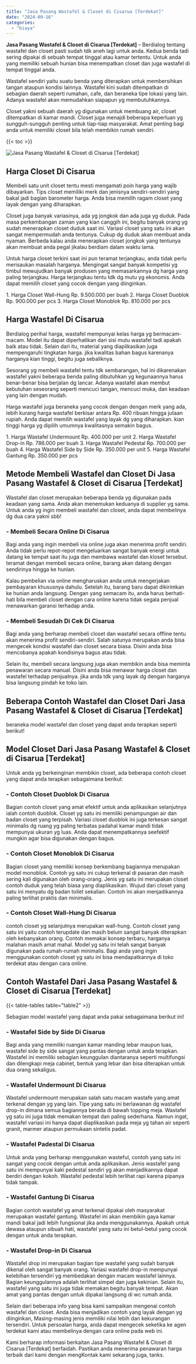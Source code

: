 ```yaml
---
title: "Jasa Pasang Wastafel & Closet di Cisarua [Terdekat]"
date: "2024-09-16"
categories: 
  - "biaya"
---
```


**Jasa Pasang Wastafel & Closet di Cisarua \[Terdekat\]** – Berdialog tentang wastafel dan closet pasti sudah tdk aneh lagi untuk anda. Kedua benda tadi sering dipakai di sebuah tempat tinggal atau kamar tertentu. Untuk anda yang memiliki sebuah hunian bisa menempatkan closet dan juga wastafel di tempat tinggal anda.

Wastafel sendiri yaitu suatu benda yang diterapkan untuk membersihkan tangan ataupun kondisi lainnya. Wastafel kini sudah ditempatkan di sebagian daerah seperti rumahan, cafe, dan beraneka tipe lokasi yang lain. Adanya wastafel akan memudahkan siapapun yg membutuhkannya.

Closet yakni sebuah daerah yg digunakan untuk membuang air, closet ditempatkan di kamar mandi. Closet juga menajdi beberapa keperluan yg sungguh-sungguh penting untuk tiap-tiap masyarakat. Amat penting bagi anda untuk memiliki closet bila telah membikin rumah sendiri.

{{< toc >}}

![Jasa Pasang Wastafel & Closet di Cisarua [Terdekat]](/images/wastafel-closet-murah02.png)

## Harga Closet Di Cisarua

Membeli satu unit closet tentu mesti mengamati poin harga yang wajib dibayarkan. Tips closet memiliki merk dan jenisnya sendiri-sendiri yang bakal jadi bagian barometer harga. Anda bisa memilih ragam closet yang layak dengan yang diharapkan.

Closet juga banyak variasinya, ada yg jongkok dan ada juga yg duduk. Pada masa perkembangan zaman yang kian canggih ini, begitu banyak orang yg sudah menerapkan closet duduk saat ini. Variasi closet yang satu ini akan sangat mempermudah anda tentunya. Cukup dg duduk akan membuat anda nyaman. Berbeda kalau anda menerapkan closet jongkok yang tentunya akan membuat anda pegal jikalau berdiam dalam waktu lama.

Untuk harga closet terkini saat ini pun teramat terjangkau, anda tidak perlu merisaukan masalah harganya. Mengingat sangat banyak kompetisi yg timbul mewujudkan banyak produsen yang memasarkannya dg harga yang paling terjangkau. Harga terjangkau tentu tdk dg mutu yg ekonomis. Anda dapat memilih closet yang cocok dengan yang diinginkan.

1\. Harga Closet Wall-Hung Rp. 9.500.000 per buah 2. Harga Closet Duoblok Rp. 900.000 per pcs 3. Harga Closet Monoblok Rp. 810.000 per pcs

## Harga Wastafel Di Cisarua

Berdialog perihal harga, wastafel mempunyai kelas harga yg bermacam-macam. Model itu dapat diperhatikan dari sisi mutu wastafel tadi apakah baik atau tidak. Selain dari itu, material yang diaplikasikan juga mempengaruhi tingkatan harga. jika kwalitas bahan bagus karenanya harganya kian tinggi, begitu juga sebaliknya.

Sesorang yg membeli wastafel tentu tdk sembarangan, hal ini dikarenakan wastafel yakni beberapa benda paling dibutuhkan yg kegunaannya harus benar-benar bisa berjalan dg lancar. Adanya wastafel akan membut kebutuhan seseorang seperti mencuci tangan, mencuci muka, dan keadaan yang lain dengan mudah.

Harga wastafel juga beraneka yang cocok dengan dengan merk yang ada, lebih kurang harga wastafel berkisar antara Rp. 400 ribuan hingga jutaan rupiah. Anda dapat memilih wastafel yang layak dg yang diharapkan. kian tinggi harga yg dipilih umumnya kwalitasnya semakin bagus.

1\. Harga Wastafel Undermount Rp. 400.000 per unit 2. Harga Wastafel Drop-in Rp. 786.000 per buah 3. Harga Wastafel Pedestal Rp. 700.000 per buah 4. Harga Wastafel Side by Side Rp. 350.000 per unit 5. Harga Wastafel Gantung Rp. 350.000 per pcs

## Metode Membeli Wastafel dan Closet Di Jasa Pasang Wastafel & Closet di Cisarua \[Terdekat\]

Wastafel dan closet merupakan beberapa benda yg digunakan pada keadaan yang sama. Anda akan menemukan keduanya di supplier yg sama. Untuk anda yg ingin membeli wastafel dan closet, anda dapat membelinya dg dua cara yakni sbb!

### \- Membeli Secara Online Di Cisarua

Bagi anda yang ingin membeli via online juga akan menerima profit sendiri. Anda tidak perlu repot-repot mengeluarkan sangat banyak energi untuk datang ke tempat saat itu juga dan membawa wastafel dan kloset tersebut. teramat dengan membeli secara online, barang akan datang dengan sendirinya hingga ke hunian.

Kalau pembelian via online mengharuskan anda untuk mengerjakan pembayaran khususnya dahulu. Setelah itu, barang baru dapat dikirimkan ke hunian anda langsung. Dengan yang semacam itu, anda harus berhati-hati bila membeli closet dengan cara online karena tidak segala penjual menawarkan garansi terhadap anda.

### \- Membeli Sesudah Di Cek Di Cisarua

Bagi anda yang berharap membeli closet dan wastafel secara offline tentu akan menerima profit sendiri-sendiri. Salah satunya merupakan anda bisa mengecek kondisi wastafel dan closet secara biasa. Disini anda bisa mencobanya apakah kondisinya bagus atau tidak.

Selain itu, membeli secara langsung juga akan membikin anda bisa meminta penawaran secara manual. Disini anda bisa menawar harga closet dan wastafel terhadap penjualnya. jika anda tdk yang layak dg dengan harganya bisa langsung pindah ke toko lain.

## Beberapa Contoh Wastafel dan Closet Dari Jasa Pasang Wastafel & Closet di Cisarua \[Terdekat\]

beraneka model wastafel dan closet yang dapat anda terapkan seperti berikut!

## Model Closet Dari Jasa Pasang Wastafel & Closet di Cisarua \[Terdekat\]

Untuk anda yg berkeinginan membikin closet, ada beberapa contoh closet yang dapat anda terapkan sebagaimana berikut:

### \- Contoh Closet Duoblok Di Cisarua

Bagian contoh closet yang amat efektif untuk anda aplikasikan selanjutnya ialah contoh duoblok. Closet yg satu ini memiliki penampungan air dan badan closet yang terpisah. Variasi closet duoblok ini juga terkesan sangat minimalis dg ruang yg paling terbatas padahal kamar mandi tidak mempunyai ukuran yg luas. Anda dapat menempatkannya seefektif mungkin agar bisa digunakan dengan bagus.

### \- Contoh Closet Monoblok Di Cisarua

Bagian closet yang memiliki konsep berkembang bagiannya merupakan model monoblok. Contoh yg satu ini cukup terkenal di pasaran dan masih sering kali digunakan oleh orang-orang. Jenis yg satu ini merupakan closet contoh duduk yang telah biasa yang diaplikasikan. Wujud dari closet yang satu ini menyatu dg badan toilet sekalian. Contoh ini akan menjadikannya paling terlihat praktis dan minimalis.

### \- Contoh Closet Wall-Hung Di Cisarua

contoh closet yg selanjutnya merupakan wall-hung. Contoh closet yang satu ini yaitu contoh terupdate dan masih belum sangat banyak diterapkan oleh kebanyakan orang. Contoh memakai konsep terbaru, harganya malahan masih amat mahal. Model yg satu ini telah sangat banyak digunakan pada rumah-rumah minimalis. Bagi anda yang ingin menggunakan contoh closet yg satu ini bisa mendapatkannya di toko terdekat atau dengan cara online.

## Contoh Wastafel Dari Jasa Pasang Wastafel & Closet di Cisarua \[Terdekat\]

{{< table-tables table="table2" >}}

Sebagian model wastafel yang dapat anda pakai sebagaimana berikut ini!

### \- Wastafel Side by Side Di Cisarua

Bagi anda yang memiliki ruangan kamar manding lebar maupun luas, wastafel side by side sangat yang pantas dengan untuk anda terapkan. Wastafel ini memiliki sebagian keunggulan diantaranya seperti multifungsi dan dilengkapi meja cabinet, bentuk yang lebar dan bisa diterapkan untuk dua orang sekaligus.

### \- Wastafel Undermount Di Cisarua

Wastafel undermount merupakan salah satu macam wastafe yang amat terkenal dengan yg yang lain. Tipe yang satu ini berlawanan dg wastafel drop-in dimana semua bagiannya berada di bawah topping meja. Wastafel yg satu ini juga tidak memakan tempat dan paling sederhana. Namun ingat, wastafel variasi ini hanya dapat diaplikasikan pada meja yg tahan air seperti granit, marmer ataupun permukaan sintetis padat.

### \- Wastafel Padestal Di Cisarua

Untuk anda yang berharap menggunakan wasteful, contoh yang satu ini sangat yang cocok dengan untuk anda aplikasikan. Jenis wastafel yang satu ini mempunyai kaki pedestal sendiri yg akan menjadikannya dapat berdiri dengan kokoh. Wastafel pedestal lebih terlihat rapi karena pipanya tidak tampak.

### \- Wastafel Gantung Di Cisarua

Bagian contoh wastafel yg amat terkenal dipakai oleh masyarakat merupakan wastafel gantung. Wastafel ini akan membikin gaya kamar mandi bakal jadi lebih fungsional jika anda menggunakannya. Apakah untuk dewasa ataupun sibuah hati, wastafel yang satu ini betul-betul yang cocok dengan untuk anda terapkan.

### \- Wastafel Drop-in Di Cisarua

Wastafel drop ini merupakan bagian tipe wastafel yang sudah banyak dikenal oleh sangat banyak orang. Variasi wastafel drop-in mempunyai kelebihan tersendiri yg membedakan dengan macam wastafel lainnya. Bagian keunggulannya adalah terlihat simpel dan juga kekinian. Selain itu, wastafel yang satu ini juga tidak memakan begitu banyak tempat. Akan amat yang pantas dengan untuk dipakai langsung di wc rumah anda.

Selain dari beberapa info yang bisa kami sampaikan mengenai contoh wastafel dan closet. Anda bisa menjadikan contoh yang layak dengan yg diinginkan, Masing-masing jenis memiliki nilai lebih dan kekurangan tersendiri. Untuk persoalan harga, anda dapat mengecek seketika ke agen terdekat kami atau membelinya dengan cara online pada web ini.

Kami berharap informasi berkaitan Jasa Pasang Wastafel & Closet di Cisarua \[Terdekat\] berfaidah. Pastikan anda menerima penawaran harga terbaik dari kami dengan mengKontak kami sekarang juga, tanks.
